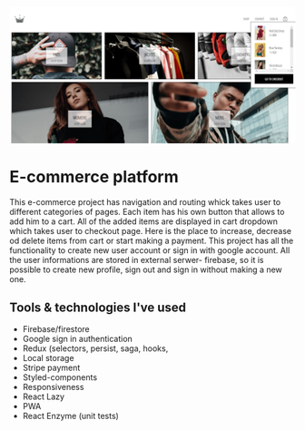 ![e-commerce platform](client/src/assets/demo.jpg)

# E-commerce platform

This e-commerce project has navigation and routing whick takes user to different categories of pages. 
Each item has his own button that allows to add him to a cart. 
All of the added items are displayed in cart dropdown which takes user to checkout page. 
Here is the place to increase, decrease od delete items from cart or start making a payment.
This project has all the functionality to create new user account or sign in with google account.
All the user informations are stored in external serwer- firebase, 
so it is possible to create new profile, sign out and sign in without making a new one.


## Tools & technologies I've used
- Firebase/firestore
- Google sign in authentication
- Redux (selectors, persist, saga, hooks, 
- Local storage
- Stripe payment
- Styled-components
- Responsiveness
- React Lazy
- PWA
- React Enzyme (unit tests)
